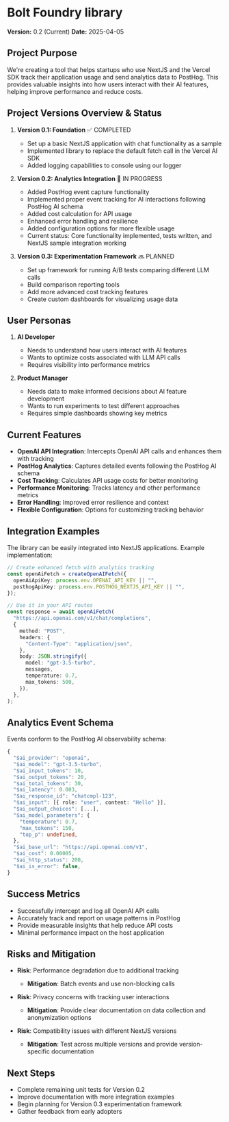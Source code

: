 # Bolt Foundry library

**Version:** 0.2 (Current) **Date:** 2025-04-05

## Project Purpose

We're creating a tool that helps startups who use NextJS and the Vercel SDK
track their application usage and send analytics data to PostHog. This provides
valuable insights into how users interact with their AI features, helping
improve performance and reduce costs.

## Project Versions Overview & Status

1. **Version 0.1: Foundation** ✅ COMPLETED
   - Set up a basic NextJS application with chat functionality as a sample
   - Implemented library to replace the default fetch call in the Vercel AI SDK
   - Added logging capabilities to console using our logger

2. **Version 0.2: Analytics Integration** 🔄 IN PROGRESS
   - Added PostHog event capture functionality
   - Implemented proper event tracking for AI interactions following PostHog AI
     schema
   - Added cost calculation for API usage
   - Enhanced error handling and resilience
   - Added configuration options for more flexible usage
   - Current status: Core functionality implemented, tests written, and NextJS
     sample integration working

3. **Version 0.3: Experimentation Framework** 🔜 PLANNED
   - Set up framework for running A/B tests comparing different LLM calls
   - Build comparison reporting tools
   - Add more advanced cost tracking features
   - Create custom dashboards for visualizing usage data

## User Personas

1. **AI Developer**
   - Needs to understand how users interact with AI features
   - Wants to optimize costs associated with LLM API calls
   - Requires visibility into performance metrics

2. **Product Manager**
   - Needs data to make informed decisions about AI feature development
   - Wants to run experiments to test different approaches
   - Requires simple dashboards showing key metrics

## Current Features

- **OpenAI API Integration**: Intercepts OpenAI API calls and enhances them with
  tracking
- **PostHog Analytics**: Captures detailed events following the PostHog AI
  schema
- **Cost Tracking**: Calculates API usage costs for better monitoring
- **Performance Monitoring**: Tracks latency and other performance metrics
- **Error Handling**: Improved error resilience and context
- **Flexible Configuration**: Options for customizing tracking behavior

## Integration Examples

The library can be easily integrated into NextJS applications. Example
implementation:

```typescript
// Create enhanced fetch with analytics tracking
const openAiFetch = createOpenAIFetch({
  openAiApiKey: process.env.OPENAI_API_KEY || "",
  posthogApiKey: process.env.POSTHOG_NEXTJS_API_KEY || "",
});

// Use it in your API routes
const response = await openAiFetch(
  "https://api.openai.com/v1/chat/completions",
  {
    method: "POST",
    headers: {
      "Content-Type": "application/json",
    },
    body: JSON.stringify({
      model: "gpt-3.5-turbo",
      messages,
      temperature: 0.7,
      max_tokens: 500,
    }),
  },
);
```

## Analytics Event Schema

Events conform to the PostHog AI observability schema:

```typescript
{
  "$ai_provider": "openai",
  "$ai_model": "gpt-3.5-turbo",
  "$ai_input_tokens": 10,
  "$ai_output_tokens": 20,
  "$ai_total_tokens": 30,
  "$ai_latency": 0.003,
  "$ai_response_id": "chatcmpl-123",
  "$ai_input": [{ role: "user", content: "Hello" }],
  "$ai_output_choices": [...],
  "$ai_model_parameters": {
    "temperature": 0.7,
    "max_tokens": 150,
    "top_p": undefined,
  },
  "$ai_base_url": "https://api.openai.com/v1",
  "$ai_cost": 0.00005,
  "$ai_http_status": 200,
  "$ai_is_error": false,
}
```

## Success Metrics

- Successfully intercept and log all OpenAI API calls
- Accurately track and report on usage patterns in PostHog
- Provide measurable insights that help reduce API costs
- Minimal performance impact on the host application

## Risks and Mitigation

- **Risk**: Performance degradation due to additional tracking
  - **Mitigation**: Batch events and use non-blocking calls

- **Risk**: Privacy concerns with tracking user interactions
  - **Mitigation**: Provide clear documentation on data collection and
    anonymization options

- **Risk**: Compatibility issues with different NextJS versions
  - **Mitigation**: Test across multiple versions and provide version-specific
    documentation

## Next Steps

- Complete remaining unit tests for Version 0.2
- Improve documentation with more integration examples
- Begin planning for Version 0.3 experimentation framework
- Gather feedback from early adopters
